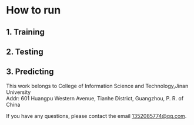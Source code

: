 
# How to run

## 1. Training

## 2. Testing

## 3. Predicting

  
This work belongs to College of Information Science and Technology,Jinan University  
Addr: 601 Huangpu Western Avenue, Tianhe District, Guangzhou, P. R. of China  

If you have any questions, please contact the email 1352085774@qq.com.  
